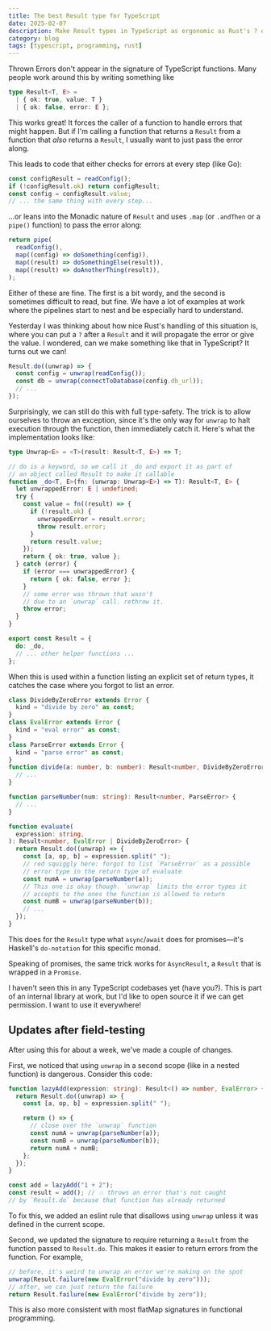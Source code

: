```yaml
---
title: The best Result type for TypeScript
date: 2025-02-07
description: Make Result types in TypeScript as ergonomic as Rust's ? operator
category: blog
tags: [typescript, programming, rust]
---
```


Thrown Errors don't appear in the signature of TypeScript functions. Many people work around this by writing something like

<!-- prettier-ignore -->
```ts
type Result<T, E> =
  | { ok: true, value: T }
  | { ok: false, error: E };
```

This works great! It forces the caller of a function to handle errors that might happen. But if I'm calling a function that returns a `Result` from a function that _also_ returns a `Result`, I usually want to just pass the error along.

This leads to code that either checks for errors at every step (like Go):

```ts
const configResult = readConfig();
if (!configResult.ok) return configResult;
const config = configResult.value;
// ... the same thing with every step...
```

...or leans into the Monadic nature of `Result` and uses `.map` (or `.andThen` or a `pipe()` function) to pass the error along:

```ts
return pipe(
  readConfig(),
  map((config) => doSomething(config)),
  map((result) => doSomethingElse(result)),
  map((result) => doAnotherThing(result)),
);
```

Either of these are fine. The first is a bit wordy, and the second is sometimes difficult to read, but fine. We have a lot of examples at work where the pipelines start to nest and be especially hard to understand.

Yesterday I was thinking about how nice Rust's handling of this situation is, where you can put a `?` after a `Result` and it will propagate the error or give the value. I wondered, can we make something like that in TypeScript? It turns out we can!

```ts
Result.do((unwrap) => {
  const config = unwrap(readConfig());
  const db = unwrap(connectToDatabase(config.db_url));
  // ...
});
```

Surprisingly, we can still do this with full type-safety. The trick is to allow ourselves to throw an exception, since it's the only way for `unwrap` to halt execution through the function, then immediately catch it. Here's what the implementation looks like:

```ts
type Unwrap<E> = <T>(result: Result<T, E>) => T;

// do is a keyword, so we call it _do and export it as part of
// an object called Result to make it callable
function _do<T, E>(fn: (unwrap: Unwrap<E>) => T): Result<T, E> {
  let unwrappedError: E | undefined;
  try {
    const value = fn((result) => {
      if (!result.ok) {
        unwrappedError = result.error;
        throw result.error;
      }
      return result.value;
    });
    return { ok: true, value };
  } catch (error) {
    if (error === unwrappedError) {
      return { ok: false, error };
    }
    // some error was thrown that wasn't
    // due to an `unwrap` call. rethrow it.
    throw error;
  }
}

export const Result = {
  do: _do,
  // ... other helper functions ...
};
```

When this is used within a function listing an explicit set of return types, it catches the case where you forgot to list an error.

```ts
class DivideByZeroError extends Error {
  kind = "divide by zero" as const;
}
class EvalError extends Error {
  kind = "eval error" as const;
}
class ParseError extends Error {
  kind = "parse error" as const;
}
function divide(a: number, b: number): Result<number, DivideByZeroError> {
  // ...
}

function parseNumber(num: string): Result<number, ParseError> {
  // ...
}

function evaluate(
  expression: string,
): Result<number, EvalError | DivideByZeroError> {
  return Result.do((unwrap) => {
    const [a, op, b] = expression.split(" ");
    // red squiggly here: forgot to list `ParseError` as a possible
    // error type in the return type of evaluate
    const numA = unwrap(parseNumber(a));
    // This one is okay though. `unwrap` limits the error types it
    // accepts to the ones the function is allowed to return
    const numB = unwrap(parseNumber(b));
    // ...
  });
}
```

This does for the `Result` type what `async`/`await` does for promises—it's Haskell's `do-notation` for this specific monad.

Speaking of promises, the same trick works for `AsyncResult`, a `Result` that is wrapped in a `Promise`.

I haven't seen this in any TypeScript codebases yet (have you?). This is part of an internal library at work, but I'd like to open source it if we can get permission. I want to use it everywhere!

## Updates after field-testing

After using this for about a week, we've made a couple of changes.

First, we noticed that using `unwrap` in a second scope (like in a nested function) is dangerous. Consider this code:

```ts
function lazyAdd(expression: string): Result<() => number, EvalError> {
  return Result.do((unwrap) => {
    const [a, op, b] = expression.split(" ");

    return () => {
      // close over the `unwrap` function
      const numA = unwrap(parseNumber(a));
      const numB = unwrap(parseNumber(b));
      return numA + numB;
    };
  });
}

const add = lazyAdd("1 + 2");
const result = add(); // 💥 throws an error that's not caught
// by `Result.do` because that function has already returned
```

To fix this, we added an eslint rule that disallows using `unwrap` unless it was defined in the current scope.

Second, we updated the signature to require returning a `Result` from the function passed to `Result.do`. This makes it easier to return errors from the function. For example,

```ts
// before, it's weird to unwrap an error we're making on the spot
unwrap(Result.failure(new EvalError("divide by zero")));
// after, we can just return the failure
return Result.failure(new EvalError("divide by zero"));
```

This is also more consistent with most flatMap signatures in functional programming.
